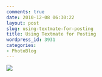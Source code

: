 ```yaml
---
comments: true
date: 2010-12-08 06:30:22
layout: post
slug: using-textmate-for-posting
title: Using Textmate for Posting
wordpress_id: 3931
categories:
- PhotoBlog
---
```


![](http://ryanfitzer.com/main/wp-content/uploads/2010/12/textmate-post.jpg)
